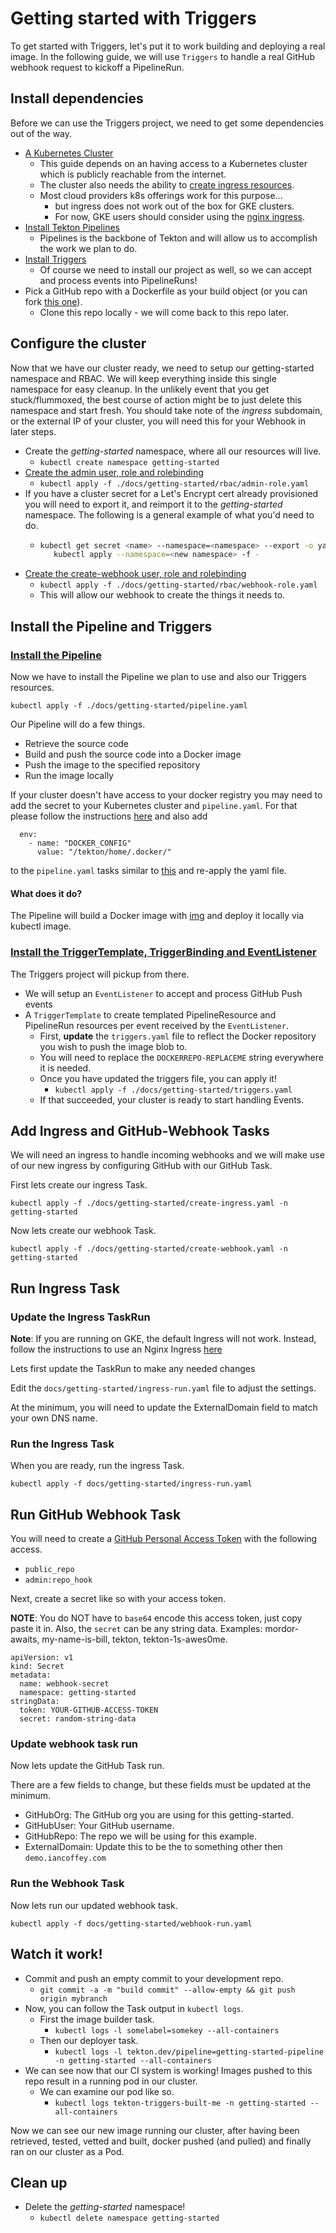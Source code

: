# Getting started with Triggers

To get started with Triggers, let's put it to work building and deploying a real
image. In the following guide, we will use `Triggers` to handle a real GitHub
webhook request to kickoff a PipelineRun.

## Install dependencies

Before we can use the Triggers project, we need to get some dependencies out of
the way.

- [A Kubernetes Cluster](https://kubernetes.io/docs/setup/)
  - This guide depends on an having access to a Kubernetes cluster which is
    publicly reachable from the internet.
  - The cluster also needs the ability to
    [create ingress resources](https://kubernetes.io/docs/concepts/services-networking/ingress/).
  - Most cloud providers k8s offerings work for this purpose...
    - but ingress does not work out of the box for GKE clusters.
    - For now, GKE users should consider using the
      [nginx ingress](https://kubernetes.github.io/ingress-nginx/deploy/#gce-gke).
- [Install Tekton Pipelines](https://github.com/tektoncd/pipeline/blob/master/docs/install.md#installing-tekton-pipelines)
  - Pipelines is the backbone of Tekton and will allow us to accomplish the work
    we plan to do.
- [Install Triggers](../install.md)
  - Of course we need to install our project as well, so we can accept and
    process events into PipelineRuns!
- Pick a GitHub repo with a Dockerfile as your build object (or you can fork
  [this one](https://github.com/iancoffey/ulmaceae)).
  - Clone this repo locally - we will come back to this repo later.

## Configure the cluster

Now that we have our cluster ready, we need to setup our getting-started
namespace and RBAC. We will keep everything inside this single namespace for
easy cleanup. In the unlikely event that you get stuck/flummoxed, the best
course of action might be to just delete this namespace and start fresh. You
should take note of the _ingress_ subdomain, or the external IP of your cluster,
you will need this for your Webhook in later steps.

- Create the _getting-started_ namespace, where all our resources will live.
  - `kubectl create namespace getting-started`
- [Create the admin user, role and rolebinding](./rbac/admin-role.yaml)
  - `kubectl apply -f ./docs/getting-started/rbac/admin-role.yaml`
- If you have a cluster secret for a Let's Encrypt cert already provisioned you
  will need to export it, and reimport it to the _getting-started_ namespace.
  The following is a general example of what you'd need to do.
  - ```bash
    kubectl get secret <name> --namespace=<namespace> --export -o yaml |\
       kubectl apply --namespace=<new namespace> -f -
    ```
- [Create the create-webhook user, role and rolebinding](./rbac/webhook-role.yaml)
  - `kubectl apply -f ./docs/getting-started/rbac/webhook-role.yaml`
  - This will allow our webhook to create the things it needs to.

## Install the Pipeline and Triggers

### [Install the Pipeline](./pipeline.yaml)

Now we have to install the Pipeline we plan to use and also our Triggers
resources.

`kubectl apply -f ./docs/getting-started/pipeline.yaml`

Our Pipeline will do a few things.

- Retrieve the source code
- Build and push the source code into a Docker image
- Push the image to the specified repository
- Run the image locally

If your cluster doesn't have access to your docker registry you may need to add
the secret to your Kubernetes cluster and `pipeline.yaml`. For that please
follow the instructions
[here](https://github.com/tektoncd/pipeline/blob/master/docs/tutorial.md#configuring-task-execution-credentials)
and also add

```
  env:
    - name: "DOCKER_CONFIG"
      value: "/tekton/home/.docker/"
```

to the `pipeline.yaml` tasks similar to
[this](https://github.com/tektoncd/pipeline/blob/master/docs/tutorial.md#specifying-task-inputs-and-outputs)
and re-apply the yaml file.

#### What does it do?

The Pipeline will build a Docker image with
[img](https://github.com/genuinetools/img) and deploy it locally via kubectl
image.

### [Install the TriggerTemplate, TriggerBinding and EventListener](./triggers.yaml)

The Triggers project will pickup from there.

- We will setup an `EventListener` to accept and process GitHub Push events
- A `TriggerTemplate` to create templated PipelineResource and PipelineRun
  resources per event received by the `EventListener`.
  - First, **update** the `triggers.yaml` file to reflect the Docker repository
    you wish to push the image blob to.
  - You will need to replace the `DOCKERREPO-REPLACEME` string everywhere it is
    needed.
  - Once you have updated the triggers file, you can apply it!
    - `kubectl apply -f ./docs/getting-started/triggers.yaml`
  - If that succeeded, your cluster is ready to start handling Events.

## Add Ingress and GitHub-Webhook Tasks

We will need an ingress to handle incoming webhooks and we will make use of our
new ingress by configuring GitHub with our GitHub Task.

First lets create our ingress Task.

`kubectl apply -f ./docs/getting-started/create-ingress.yaml -n getting-started`

Now lets create our webhook Task.

`kubectl apply -f ./docs/getting-started/create-webhook.yaml -n getting-started`

## Run Ingress Task

### Update the Ingress TaskRun

**Note**: If you are running on GKE, the default Ingress will not work. Instead,
follow the instructions to use an Nginx Ingress
[here](../exposing-eventlisteners.md#Using-Nginx-Ingress)

Lets first update the TaskRun to make any needed changes

Edit the `docs/getting-started/ingress-run.yaml` file to adjust the settings.

At the minimum, you will need to update the ExternalDomain field to match your
own DNS name.

### Run the Ingress Task

When you are ready, run the ingress Task.

`kubectl apply -f docs/getting-started/ingress-run.yaml`

## Run GitHub Webhook Task

You will need to create a
[GitHub Personal Access Token](https://help.github.com/en/articles/creating-a-personal-access-token-for-the-command-line#creating-a-token)
with the following access.

- `public_repo`
- `admin:repo_hook`

Next, create a secret like so with your access token.

**NOTE**: You do NOT have to `base64` encode this access token, just copy paste
it in. Also, the `secret` can be any string data. Examples: mordor-awaits,
my-name-is-bill, tekton, tekton-1s-awes0me.

```
apiVersion: v1
kind: Secret
metadata:
  name: webhook-secret
  namespace: getting-started
stringData:
  token: YOUR-GITHUB-ACCESS-TOKEN
  secret: random-string-data
```

### Update webhook task run

Now lets update the GitHub Task run.

There are a few fields to change, but these fields must be updated at the
minimum.

- GitHubOrg: The GitHub org you are using for this getting-started.
- GitHubUser: Your GitHub username.
- GitHubRepo: The repo we will be using for this example.
- ExternalDomain: Update this to be the to something other then
  `demo.iancoffey.com`

### Run the Webhook Task

Now lets run our updated webhook task.

`kubectl apply -f docs/getting-started/webhook-run.yaml`

## Watch it work!

- Commit and push an empty commit to your development repo.
  - `git commit -a -m "build commit" --allow-empty && git push origin mybranch`
- Now, you can follow the Task output in `kubectl logs`.
  - First the image builder task.
    - `kubectl logs -l somelabel=somekey --all-containers`
  - Then our deployer task.
    - `kubectl logs -l tekton.dev/pipeline=getting-started-pipeline -n getting-started --all-containers`
- We can see now that our CI system is working! Images pushed to this repo
  result in a running pod in our cluster.
  - We can examine our pod like so.
    - `kubectl logs tekton-triggers-built-me -n getting-started --all-containers`

Now we can see our new image running our cluster, after having been retrieved,
tested, vetted and built, docker pushed (and pulled) and finally ran on our
cluster as a Pod.

## Clean up

- Delete the _getting-started_ namespace!
  - `kubectl delete namespace getting-started`

